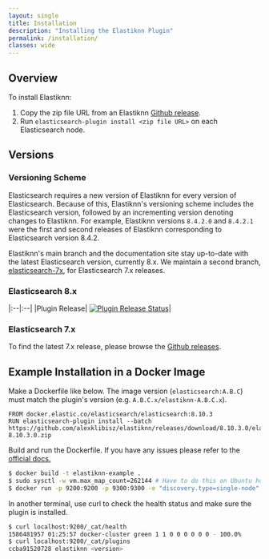 ```yaml
---
layout: single
title: Installation
description: "Installing the Elastiknn Plugin"
permalink: /installation/
classes: wide
---
```


## Overview

To install Elastiknn:

1. Copy the zip file URL from an Elastiknn [Github release](https://github.com/alexklibisz/elastiknn/releases).
2. Run `elasticsearch-plugin install <zip file URL>` on each Elasticsearch node. 

## Versions

### Versioning Scheme

Elasticsearch requires a new version of Elastiknn for every version of Elasticsearch.
Because of this, Elastiknn's versioning scheme includes the Elasticsearch version, followed by an incrementing version denoting changes to Elastiknn.
For example, Elastiknn versions `8.4.2.0` and `8.4.2.1` were the first and second releases of Elastiknn corresponding to Elasticsearch version 8.4.2.  

Elastiknn's main branch and the documentation site stay up-to-date with the latest Elasticsearch version, currently 8.x.
We maintain a second branch, [elasticsearch-7x](https://github.com/alexklibisz/elastiknn/tree/elasticsearch-7x), for Elasticsearch 7.x releases.

### Elasticsearch 8.x

|:--|:--|
|Plugin Release| [![Plugin Release Status][Badge-Plugin-Release]][Link-Plugin-Release]|

[Link-Plugin-Release]: https://github.com/alexklibisz/elastiknn/releases/latest
[Badge-Plugin-Release]: https://img.shields.io/github/v/release/alexklibisz/elastiknn?style=for-the-badge "Plugin Release"

### Elasticsearch 7.x

To find the latest 7.x release, please browse the [Github releases](https://github.com/alexklibisz/elastiknn/releases).

## Example Installation in a Docker Image

Make a Dockerfile like below. 
The image version (`elasticsearch:A.B.C`) must match the plugin's version (e.g. `A.B.C.x/elastiknn-A.B.C.x`).

```docker
FROM docker.elastic.co/elasticsearch/elasticsearch:8.10.3
RUN elasticsearch-plugin install --batch https://github.com/alexklibisz/elastiknn/releases/download/8.10.3.0/elastiknn-8.10.3.0.zip
```

Build and run the Dockerfile. If you have any issues please refer to the [official docs.](https://www.elastic.co/guide/en/elasticsearch/reference/current/docker.html)

```sh
$ docker build -t elastiknn-example .
$ sudo sysctl -w vm.max_map_count=262144 # Have to do this on Ubuntu host; not sure about others.
$ docker run -p 9200:9200 -p 9300:9300 -e "discovery.type=single-node" -e "xpack.security.enabled=false" elastiknn-example
```

In another terminal, use curl to check the health status and make sure the plugin is installed.

```sh
$ curl localhost:9200/_cat/health
1586481957 01:25:57 docker-cluster green 1 1 0 0 0 0 0 0 - 100.0%
$ curl localhost:9200/_cat/plugins
ccba91520728 elastiknn <version>
```


